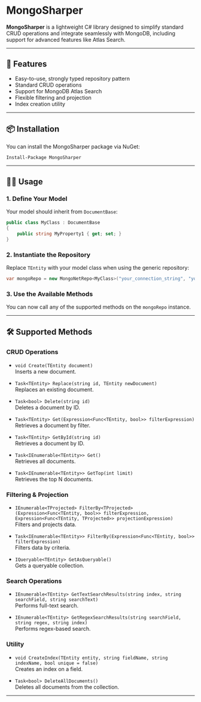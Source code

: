# MongoSharper

**MongoSharper** is a lightweight C# library designed to simplify standard CRUD operations and integrate seamlessly with MongoDB, including support for advanced features like Atlas Search.

---

## 🚀 Features

- Easy-to-use, strongly typed repository pattern  
- Standard CRUD operations  
- Support for MongoDB Atlas Search  
- Flexible filtering and projection  
- Index creation utility  

---

## 📦 Installation

You can install the MongoSharper package via NuGet:

```bash
Install-Package MongoSharper
```

---

## 🧑‍💻 Usage

### 1. Define Your Model

Your model should inherit from `DocumentBase`:

```csharp
public class MyClass : DocumentBase
{
    public string MyProperty1 { get; set; }
}
```

### 2. Instantiate the Repository

Replace `TEntity` with your model class when using the generic repository:

```csharp
var mongoRepo = new MongoNetRepo<MyClass>("your_connection_string", "your_database_name");
```

### 3. Use the Available Methods

You can now call any of the supported methods on the `mongoRepo` instance.

---

## 🛠️ Supported Methods

### CRUD Operations

- `void Create(TEntity document)`  
  Inserts a new document.

- `Task<TEntity> Replace(string id, TEntity newDocument)`  
  Replaces an existing document.

- `Task<bool> Delete(string id)`  
  Deletes a document by ID.

- `Task<TEntity> Get(Expression<Func<TEntity, bool>> filterExpression)`  
  Retrieves a document by filter.

- `Task<TEntity> GetById(string id)`  
  Retrieves a document by ID.

- `Task<IEnumerable<TEntity>> Get()`  
  Retrieves all documents.

- `Task<IEnumerable<TEntity>> GetTop(int limit)`  
  Retrieves the top N documents.

### Filtering & Projection

- `IEnumerable<TProjected> FilterBy<TProjected>(Expression<Func<TEntity, bool>> filterExpression, Expression<Func<TEntity, TProjected>> projectionExpression)`  
  Filters and projects data.

- `Task<IEnumerable<TEntity>> FilterBy(Expression<Func<TEntity, bool>> filterExpression)`  
  Filters data by criteria.

- `IQueryable<TEntity> GetAsQueryable()`  
  Gets a queryable collection.

### Search Operations

- `IEnumerable<TEntity> GetTextSearchResults(string index, string searchField, string searchText)`  
  Performs full-text search.

- `IEnumerable<TEntity> GetRegexSearchResults(string searchField, string regex, string index)`  
  Performs regex-based search.

### Utility

- `void CreateIndex(TEntity entity, string fieldName, string indexName, bool unique = false)`  
  Creates an index on a field.

- `Task<bool> DeleteAllDocuments()`  
  Deletes all documents from the collection.

---
